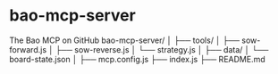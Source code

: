 # bao-mcp-server
The Bao MCP on GitHub
bao-mcp-server/
│
├── tools/
│   ├── sow-forward.js
│   ├── sow-reverse.js
│   └── strategy.js
│
├── data/
│   └── board-state.json
│
├── mcp.config.js
├── index.js
├── README.md

